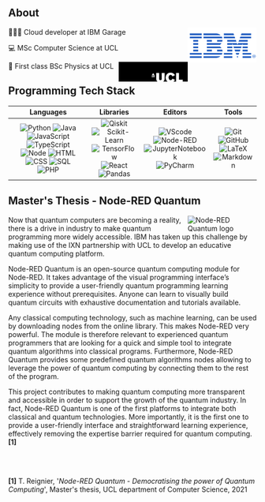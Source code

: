 ## About 
[<img width="140" align="right" alt="IBM logo" src="ibm.png" />](https://www.ibm.com/garage)

🧑🏼‍💻 Cloud developer at IBM Garage

💻 MSc Computer Science at UCL 

🔭 First class BSc Physics at UCL 
[<img width="140" align="right" alt="UCL logo" src="ucl.jpeg" />](https://www.ucl.ac.uk/)

## Programming Tech Stack

| Languages | Libraries |  Editors | Tools |
| :---: | :---: | :---: | :---: |
|![Python](https://img.shields.io/badge/-Python-333333?style=flat&logo=python) ![Java](https://img.shields.io/badge/-Java-333333?style=flat&logo=java&logoColor=007396)<br/>![JavaScript](https://img.shields.io/badge/-JavaScript-333333?style=flat&logo=javascript) ![TypeScript](https://img.shields.io/badge/-TypeScript-333333?style=flat&logo=typescript)<br/>![Node](https://img.shields.io/badge/-Node.js-333333?style=flat&logo=node.js) ![HTML](https://img.shields.io/badge/-HTML5-333333?style=flat&logo=HTML5)<br/>![CSS](https://img.shields.io/badge/-CSS-333333?style=flat&logo=CSS3) ![SQL](https://img.shields.io/badge/-SQL-333333?style=flat&logo=microsoft-sql-server)<br/>![PHP](https://img.shields.io/badge/-PHP-333333?style=flat&logo=PHP)| ![Qiskit](https://img.shields.io/badge/-Qiskit-333333?style=flat&logo=Qiskit)<br/>![Scikit-Learn](https://img.shields.io/badge/-ScikitLearn-333333?style=flat&logo=Scikit-Learn)<br/>![TensorFlow](https://img.shields.io/badge/-TensorFlow-333333?style=flat&logo=TensorFlow)<br/>![React](https://img.shields.io/badge/-React.js-333333?style=flat&logo=react)<br/>![Pandas](https://img.shields.io/badge/-Pandas-333333?style=flat&logo=pandas)|![VScode](https://img.shields.io/badge/-VScode-333333?style=flat&logo=visualstudiocode)<br/>![Node-RED](https://img.shields.io/badge/-NodeRED-333333?style=flat&logo=NodeRED)<br/>![JupyterNotebook](https://img.shields.io/badge/-JupyterNotebook-333333?style=flat&logo=jupyter)<br/>![PyCharm](https://img.shields.io/badge/-PyCharm-333333?style=flat&logo=PyCharm)|![Git](https://img.shields.io/badge/-Git-333333?style=flat&logo=git)<br/>![GitHub](https://img.shields.io/badge/-GitHub-333333?style=flat&logo=github)<br/>![LaTeX](https://img.shields.io/badge/-LaTeX-333333?style=flat&logo=latex)<br/>![Markdown](https://img.shields.io/badge/-Markdown-333333?style=flat&logo=markdown)


## Master's Thesis  -  Node-RED Quantum
[<img width="140" align="right" alt="Node-RED Quantum logo" src="https://avatars.githubusercontent.com/u/89646481?s=200&v=4" />](https://node-red-quantum.github.io/)

Now that quantum computers are becoming a reality, there is a drive in industry to make quantum programming more widely accessible. IBM has taken up this challenge by making use of the IXN partnership with UCL to develop an educative quantum computing platform.

Node-RED Quantum is an open-source quantum computing module for Node-RED. It takes advantage of the visual programming interface’s simplicity to provide a user-friendly quantum programming learning experience without prerequisites. Anyone can learn to visually build quantum circuits with exhaustive documentation and tutorials available.

Any classical computing technology, such as machine learning, can be used by downloading nodes from the online library. This makes Node-RED very powerful. The module is therefore relevant to experienced quantum programmers that are looking for a quick and simple tool to integrate quantum algorithms into classical programs. Furthermore, Node-RED Quantum provides some predefined quantum algorithms nodes allowing to leverage the power of quantum computing by connecting them to the rest of the program.

This project contributes to making quantum computing more transparent and accessible in order to support the growth of the quantum industry. In fact, Node-RED Quantum is one of the first platforms to integrate both classical and quantum technologies. More importantly, it is the first one to provide a user-friendly interface and straightforward learning experience, effectively removing the expertise barrier required for quantum computing. &nbsp; **[1]**

<br/>
<br/>

**[1]** T. Reignier, '_Node-RED Quantum - Democratising the power of Quantum Computing_', Master's thesis, UCL department of Computer Science, 2021
